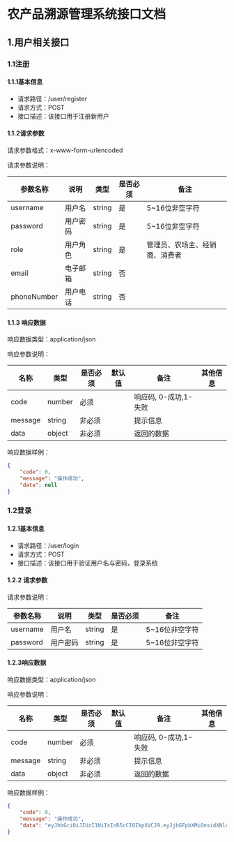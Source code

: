 # 农产品溯源管理系统接口文档

## 1.用户相关接口

### 1.1注册

#### 1.1.1基本信息

- 请求路径：/user/register
- 请求方式：POST
- 接口描述：该接口用于注册新用户

#### 1.1.2请求参数

请求参数格式：x-www-form-urlencoded

请求参数说明：

| 参数名称    | 说明     | 类型   | 是否必须 | 备注                           |
| ----------- | -------- | ------ | -------- | ------------------------------ |
| username    | 用户名   | string | 是       | 5~16位非空字符                 |
| password    | 用户密码 | string | 是       | 5~16位非空字符                 |
| role        | 用户角色 | string | 是       | 管理员、农场主、经销商、消费者 |
| email       | 电子邮箱 | string | 否       |                                |
| phoneNumber | 用户电话 | string | 否       |                                |

#### 1.1.3 响应数据

响应数据类型：application/json

响应参数说明：

| 名称    | 类型   | 是否必须 | 默认值 | 备注                  | 其他信息 |
| ------- | ------ | -------- | ------ | --------------------- | -------- |
| code    | number | 必须     |        | 响应码, 0-成功,1-失败 |          |
| message | string | 非必须   |        | 提示信息              |          |
| data    | object | 非必须   |        | 返回的数据            |          |

响应数据样例：

```json
{
    "code": 0,
    "message": "操作成功",
    "data": null
}
```

### 1.2登录

#### 1.2.1基本信息

- 请求路径：/user/login
- 请求方式：POST
- 接口描述：该接口用于验证用户名与密码，登录系统

#### 1.2.2 请求参数

请求参数说明：

| 参数名称 | 说明     | 类型   | 是否必须 | 备注           |
| -------- | -------- | ------ | -------- | -------------- |
| username | 用户名   | string | 是       | 5~16位非空字符 |
| password | 用户密码 | string | 是       | 5~16位非空字符 |

#### 1.2.3响应数据

响应数据类型：application/json

响应参数说明：

| 名称    | 类型   | 是否必须 | 默认值 | 备注                  | 其他信息 |
| ------- | ------ | -------- | ------ | --------------------- | -------- |
| code    | number | 必须     |        | 响应码, 0-成功,1-失败 |          |
| message | string | 非必须   |        | 提示信息              |          |
| data    | object | 非必须   |        | 返回的数据            |          |

响应数据样例：

```json
{
    "code": 0,
    "message": "操作成功",
    "data": "eyJhbGciOiJIUzI1NiIsInR5cCI6IkpXVCJ9.eyJjbGFpbXMiOnsidXNlcklkIjoxLCJ1c2VybmFtZSI6IjEyMzQ1Njc4OSJ9LCJleHAiOjE3Mzc1NzQ2OTl9.UU4SahLauqYSIm6IrH7Xz4K2SvMNj96OTzXwYJPK850"
}
```

